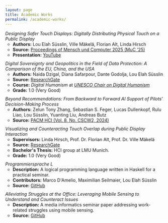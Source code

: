 ```yaml
---
layout: page
title: Academic Works
permalink: /academic-works/
---
```

<ul style="list-style-type: none; padding: 0; margin: 0; display: flex; flex-direction: column; gap: 10px;">
    <li>
        <i>Designing Safer Touch Displays: Digitally Distributing Physical Touch on a Public Display</i>
        <ul>
            <li><strong>Authors:</strong> Lou Elah Süsslin, Ville Mäkelä, Florian Alt, Linda Hirsch</li>
            <li><strong>Source:</strong> <a href="https://doi.org/10.1145/3743049.3743083">Proceedings of Mensch und Computer 2025 (MuC ’25)</a></li>
            <li><strong>Presentation:</strong> <a href="https://youtu.be/R6GyULagwS0">YouTube</a></li>
        </ul>
    </li>
    <li>
        <i>Digital Sovereignty and Geopolitics in the Field of Data Protection: A Comparison of the EU, China, and the USA</i>
        <ul>
            <li><strong>Authors:</strong> Naida Dzigal, Diana Safarpour, Dante Godolja, Lou Elah Süsslin</li>
            <li><strong>Source:</strong> <a href="http://doi.org/10.13140/RG.2.2.29957.87522">ResearchGate</a></li>
            <li><strong>Course:</strong> <i>Digital Humanism</i> at <a href="https://informatics.tuwien.ac.at/digital-humanism/"><i>UNESCO Chair on Digital Humanism</i></a></li>
            <li><strong>Grade:</strong> 1.0 (Very Good)</li>
        </ul>
    </li>
    <li>
        <i>Beyond Recommendations: From Backward to Forward AI Support of Pilots’ Decision-Making Process</i>
        <ul>
            <li><strong>Authors:</strong> Zelun Tony Zhang, Sebastian S. Feger, Lucas Dullenkopf, Rulu Liao, Lou Süsslin, Yuanting Liu, Andreas Butz</li>
            <li><strong>Source:</strong> <a href="https://arxiv.org/abs/2406.08959">PACM HCI (Vol. 8, No. CSCW2, 2024)</a></li>
        </ul>
    </li>
    <li>
        <i>Visualizing and Counteracting Touch Overlap during Public Display Interaction</i>
        <ul>
            <li><strong>Supervisors:</strong> Linda Hirsch, Prof. Dr. Florian Alt, Prof. Dr. Ville Mäkelä</li>
            <li><strong>Source:</strong> <a href="https://www.researchgate.net/publication/371987298_Visualizing_and_Counteracting_Touch_Overlap_during_Public_Display_Interaction">ResearchGate</a></li>
            <li><strong>Bachelor's Thesis:</strong> HCI group at LMU Munich.</li>
            <li><strong>Grade:</strong> 1.0 (Very Good)</li>
        </ul>
    </li>
    <li>
        <i>Programmiersprache L</i>
        <ul>
            <li><strong>Description:</strong> A logical programming language written in Haskell for a practical seminar.</li>
            <li><strong>Contributors:</strong> Marco D'Amelio, Maximilian Seilmaier, Lou Elah Süsslin</li>
            <li><strong>Source:</strong> <a href="https://github.com/luki/programmiersprache-l">GitHub</a></li>
        </ul>
    </li>
    <li>
        <i>Alleviating Struggles at the Office: Leveraging Mobile Sensing to Understand and Counteract Issues</i>
        <ul>
            <li><strong>Description:</strong> A media informatics seminar paper addressing work-related struggles using mobile sensing.</li>
            <li><strong>Source:</strong> <a href="https://github.com/luki/alleviating-struggles-in-the-office">GitHub</a></li>
        </ul>
    </li>
</ul>
